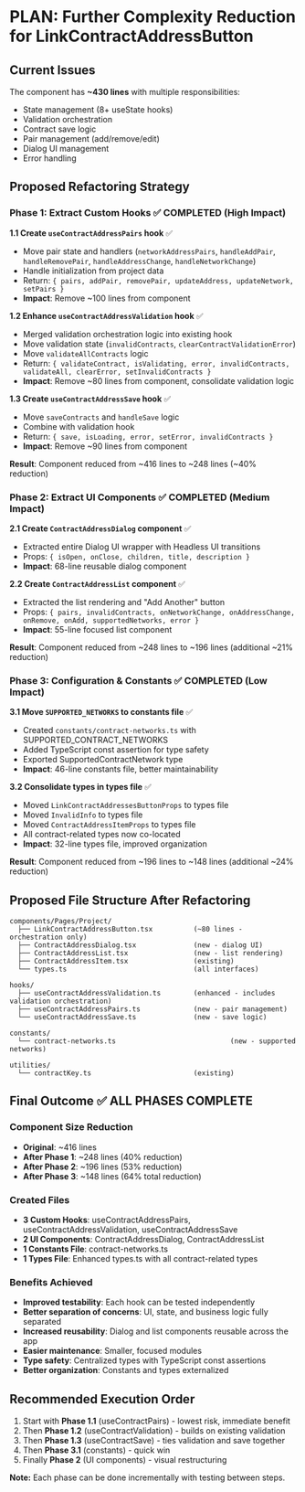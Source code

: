 # PLAN: Further Complexity Reduction for LinkContractAddressButton

## Current Issues
The component has **~430 lines** with multiple responsibilities:
- State management (8+ useState hooks)
- Validation orchestration
- Contract save logic
- Pair management (add/remove/edit)
- Dialog UI management
- Error handling

## Proposed Refactoring Strategy

### **Phase 1: Extract Custom Hooks** ✅ COMPLETED (High Impact)

**1.1 Create `useContractAddressPairs` hook** ✅
- Move pair state and handlers (`networkAddressPairs`, `handleAddPair`, `handleRemovePair`, `handleAddressChange`, `handleNetworkChange`)
- Handle initialization from project data
- Return: `{ pairs, addPair, removePair, updateAddress, updateNetwork, setPairs }`
- **Impact**: Remove ~100 lines from component

**1.2 Enhance `useContractAddressValidation` hook** ✅
- Merged validation orchestration logic into existing hook
- Move validation state (`invalidContracts`, `clearContractValidationError`)
- Move `validateAllContracts` logic
- Return: `{ validateContract, isValidating, error, invalidContracts, validateAll, clearError, setInvalidContracts }`
- **Impact**: Remove ~80 lines from component, consolidate validation logic

**1.3 Create `useContractAddressSave` hook** ✅
- Move `saveContracts` and `handleSave` logic
- Combine with validation hook
- Return: `{ save, isLoading, error, setError, invalidContracts }`
- **Impact**: Remove ~90 lines from component

**Result**: Component reduced from ~416 lines to ~248 lines (~40% reduction)

### **Phase 2: Extract UI Components** ✅ COMPLETED (Medium Impact)

**2.1 Create `ContractAddressDialog` component** ✅
- Extracted entire Dialog UI wrapper with Headless UI transitions
- Props: `{ isOpen, onClose, children, title, description }`
- **Impact**: 68-line reusable dialog component

**2.2 Create `ContractAddressList` component** ✅
- Extracted the list rendering and "Add Another" button
- Props: `{ pairs, invalidContracts, onNetworkChange, onAddressChange, onRemove, onAdd, supportedNetworks, error }`
- **Impact**: 55-line focused list component

**Result**: Component reduced from ~248 lines to ~196 lines (additional ~21% reduction)

### **Phase 3: Configuration & Constants** ✅ COMPLETED (Low Impact)

**3.1 Move `SUPPORTED_NETWORKS` to constants file** ✅
- Created `constants/contract-networks.ts` with SUPPORTED_CONTRACT_NETWORKS
- Added TypeScript const assertion for type safety
- Exported SupportedContractNetwork type
- **Impact**: 46-line constants file, better maintainability

**3.2 Consolidate types in types file** ✅
- Moved `LinkContractAddressesButtonProps` to types file
- Moved `InvalidInfo` to types file
- Moved `ContractAddressItemProps` to types file
- All contract-related types now co-located
- **Impact**: 32-line types file, improved organization

**Result**: Component reduced from ~196 lines to ~148 lines (additional ~24% reduction)

## Proposed File Structure After Refactoring

```
components/Pages/Project/
  ├── LinkContractAddressButton.tsx          (~80 lines - orchestration only)
  ├── ContractAddressDialog.tsx              (new - dialog UI)
  ├── ContractAddressList.tsx                (new - list rendering)
  ├── ContractAddressItem.tsx                (existing)
  └── types.ts                               (all interfaces)

hooks/
  ├── useContractAddressValidation.ts        (enhanced - includes validation orchestration)
  ├── useContractAddressPairs.ts             (new - pair management)
  └── useContractAddressSave.ts              (new - save logic)

constants/
  └── contract-networks.ts                            (new - supported networks)

utilities/
  └── contractKey.ts                         (existing)
```

## Final Outcome ✅ ALL PHASES COMPLETE

### Component Size Reduction
- **Original**: ~416 lines
- **After Phase 1**: ~248 lines (40% reduction)
- **After Phase 2**: ~196 lines (53% reduction)
- **After Phase 3**: ~148 lines (64% total reduction)

### Created Files
- **3 Custom Hooks**: useContractAddressPairs, useContractAddressValidation, useContractAddressSave
- **2 UI Components**: ContractAddressDialog, ContractAddressList
- **1 Constants File**: contract-networks.ts
- **1 Types File**: Enhanced types.ts with all contract-related types

### Benefits Achieved
- **Improved testability**: Each hook can be tested independently
- **Better separation of concerns**: UI, state, and business logic fully separated
- **Increased reusability**: Dialog and list components reusable across the app
- **Easier maintenance**: Smaller, focused modules
- **Type safety**: Centralized types with TypeScript const assertions
- **Better organization**: Constants and types externalized

## Recommended Execution Order
1. Start with **Phase 1.1** (useContractPairs) - lowest risk, immediate benefit
2. Then **Phase 1.2** (useContractValidation) - builds on existing validation
3. Then **Phase 1.3** (useContractSave) - ties validation and save together
4. Then **Phase 3.1** (constants) - quick win
5. Finally **Phase 2** (UI components) - visual restructuring

**Note:** Each phase can be done incrementally with testing between steps.
